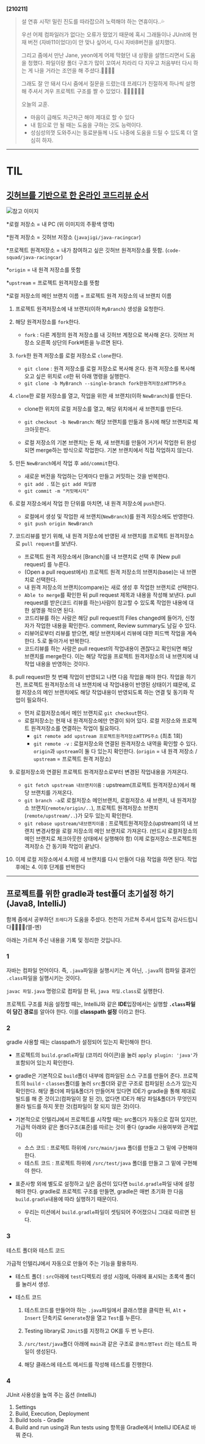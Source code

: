 **[210211]**



> 설 연휴 시작!
> 밀린 진도를 따라잡으려 노력해야 하는 연휴이다..💦
>
> 우선 어제 컴파일러가 없다는 오류가 떴었기 때문에
> 혹시 그래들이나 JUnit에 현재 버전 (자바11이었다)이 안 맞나 싶어서, 다시 자바8버전을 설치했다.
>
> 그리고 줌에서 만난 Jane, yeon에게 어제 막혔던 내 상황을 설명드리면서 도움을 청했다.
> 파일이랑 폴더 구조가 많이 꼬여서 차라리 다 지우고 처음부터 다시 하는 게 나을 거라는 조언을 해 주셨다.🙇‍♂️🙇‍♂️
>
> 그래도 잘 안 돼서 다시 줌에서 질문을 드렸는데 프레디가 친절하게 하나씩 설명해 주셔서 겨우 프로젝트 구조를 짤 수 있었다. 🙇‍♂️🙇‍♂️🙇‍♂️ 
>
> 오늘의 교훈.
>
> - 마음이 급해도 차근차근 해야 제대로 할 수 있다
> - 내 힘으로 안 될 때는 도움을 구하는 것도 능력이다.
> - 성심성의껏 도와주시는 동료분들께 나도 나중에 도움을 드릴 수 있도록 더 열심히 하자.



---

# TIL



## [깃허브를 기반으로 한 온라인 코드리뷰 순서](https://www.youtube.com/watch?v=a5c9ku-_fok)

![참고 이미지](https://github.com/code-squad/codesquad-docs/raw/master/codereview/codereview_13.png)

*로컬 저장소 = 내 PC (위 이미지의 주황색 영역)

*원격 저장소 = 깃허브 저장소 (`javajigi/java-racingcar`)

*프로젝트 원격저장소 = 내가 참여하고 싶은 깃허브 원격저장소를 뜻함.  (`code-squad/java-racingcar`)

*`origin` = 내 원격 저장소를 뜻함

*`upstream` = 프로젝트 원격저장소를 뜻함

*로컬 저장소의 메인 브랜치 이름 = 프로젝트 원격 저장소의 내 브랜치 이름



1. 프로젝트 원격저장소에 내 브랜치(이하 `MyBranch`) 생성을 요청한다.
2. 해당 원격저장소를 `fork`한다.
   - `fork` : 다른 계정의 원격 저장소를 내 깃허브 계정으로 복사해 온다.
     깃허브 저장소 오른쪽 상단의 Fork버튼을 누르면 된다.
3. `fork`한 원격 저장소를 로컬 저장소로 `clone`한다.
   - `git clone` : 원격 저장소를 로컬 저장소로 복사해 온다.
     원격 저장소를 복사해 오고 싶은 위치로 `cd`한 뒤 아래 명령을 실행한다.
   - `git clone -b MyBranch --single-branch fork한원격저장소HTTPS주소`

4. `clone`한 로컬 저장소를 열고, 작업을 위한 새 브랜치(이하 `NewBranch`)를 만든다.

   - clone한 위치의 로컬 저장소를 열고, 해당 위치에서 새 브랜치를 만든다.
   - `git checkout -b NewBranch`: 해당 브랜치를 만듦과 동시에 해당 브랜치로 체크아웃한다.

   - 로컬 저장소의 기본 브랜치는 둔 채, 새 브랜치를 만들어 거기서 작업한 뒤  완성되면 merge하는 방식으로 작업한다. 기본 브랜치에서 직접 작업하지 않는다.

5. 만든 `NewBranch`에서 작업 후 `add/commit`한다.

   - 새로운 버전을 작업하는 단계마다 만들고 커밋하는 것을 반복한다.
   - `git add .` 또는 `git add 파일명`
   - `git commit -m "커밋메시지"`

6. 로컬 저장소에서 작업 한 단위를 마치면, 내 원격 저장소에 `push`한다.

   - 로컬에서 생성 및 작업한 새 브랜치(`NewBranch`)를 원격 저장소에도 반영한다.
   - `git push origin NewBranch`

7. 코드리뷰를 받기 위해, 내 원격 저장소에 반영된 새 브랜치를 프로젝트 원격저장소로 `pull request`를 보낸다.

   - 프로젝트 원격 저장소에서 [Branch]를 내 브랜치로 선택 후 [New pull request] 를 누른다.
   - (Open a pull request에서) 프로젝트 원격 저장소의  브랜치(base)는 내 브랜치로 선택한다.
   - 내 원격 저장소의 브랜치(compare)는 새로 생성 후 작업한 브랜치로 선택한다.
   - `Able to merge`를 확인한 뒤 pull request 제목과 내용을 작성해 보낸다.
     pull request를 받은(코드 리뷰를 하는)사람이 참고할 수 있도록 작업한 내용에 대한 설명을 적으면 된다.
   - 코드리뷰를 하는 사람은 해당 pull request의 Files changed에 들어가, 신청자가 작업한 내용을 확인한다. comment, Review summary도 남길 수 있다.
   - 리뷰어로부터 리뷰를 받으면, 해당 브랜치에서 리뷰에 대한 피드백 작업을 계속한다.
     5.로 돌아가서 반복한다.
   - 코드리뷰를 하는 사람은 pull request의 작업내용이 괜찮다고 확인되면 해당 브랜치를 merge한다. 이는 해당 작업을 프로젝트 원격저장소의 내 브랜치에 내 작업 내용을 반영하는 것이다.

8. pull request한 첫 번째 작업이 반영되고 나면 다음 작업을 해야 한다.
   작업을 하기 전, 프로젝트 원격저장소의 내 브랜치에 내 작업내용이 반영된 상태이기 떄문에, 로컬 저장소의 메인 브랜치에도 해당 작업내용이 반영되도록 하는 연결 및 동기화 작업이 필요하다.

   - 먼저 로컬저장소에서 메인 브랜치로 `git checkout`한다.
   - 로컬저장소는 현재 내 원격저장소에만 연결이 되어 있다.
     로컬 저장소와 프로젝트 원격저장소를 연결하는 작업이 필요하다.
     - `git remote add upstream 프로젝트원격저장소HTTPS주소` (최초 1회)
     - `git remote -v` : 로컬저장소와 연결된 원격저장소 내역을 확인할 수 있다.
       `origin`과 `upstream`이 둘 다 있는지 확인한다.
       (`origin` = 내 원격 저장소 / `upstream` = 프로젝트 원격 저장소)

9. 로컬저장소와 연결된 프로젝트 원격저장소로부터 변경된 작업내용을 가져온다.

   - `git fetch upstream 내브랜치이름`
     : upstream(프로젝트 원격저장소)에서 해당 브랜치를 가져온다.
   - `git branch -a`로 로컬저장소 메인브랜치, 로컬저장소 새 브랜치, 내 원격저장소 브랜치(`remote/origin/..`), 프로젝트 원격저장소 브랜치(`remote/upstream/..`)가 모두 있는지 확인한다.
   - `git rebase upstream/내브랜치이름`
     : 프로젝트원격저장소(upstream)의 내 브랜치 변경사항을 로컬 저장소의 메인 브랜치로 가져온다.
     (반드시 로컬저장소의 메인 브랜치로 체크아웃한 상태에서 실행해야 함)
     이제 로컬저장소-프로젝트원격저장소 간 동기화 작업이 끝났다.

10. 이제 로컬 저장소에서 4.처럼 새 브랜치를 다시 만들어 다음 작업을 하면 된다.
    작업 후에는 4. 이후 단계를 반복한다





---

## 프로젝트를 위한 gradle과 test폴더 초기설정 하기 (Java8, IntelliJ)

함께 줌에서 공부하던 `프레디`가 도움을 주셨다. 천천히 가르쳐 주셔서 압도적 감사드립니다🙇‍♂️🙇‍♂️(엘-멘)

아래는 가르쳐 주신 내용을 기록 및 정리한 것입니다.



### 1

자바는 컴파일 언어이다.
즉, `.java`파일을 실행시키는 게 아닌, `.java`의 컴파일 결과인 `.class`파일을 실행시키는 것이다.

`javac 파일.java` 명령으로 컴파일 한 뒤, `java 파일.class`로 실행한다.

프로젝트 구조를 처음 설정할 때는, 
IntelliJ와 같은 **IDE**입장에서는 실행할 **`.class`파일이 담긴 경로**를 알아야 한다. 
이를 **classpath 설정** 이라고 한다.

### 2

gradle 사용할 때는 classpath가 설정되어 있는지 확인해야 한다.

- 프로젝트의 `build.gradle`파일 (코끼리 아이콘)을 눌러 
  `apply plugin: 'java'`가 포함되어 있는지 확인한다.

- gradle은 기본적으로 `build`폴더 내부에 컴파일된 소스 구조를 만들어 준다.
  프로젝트의 `build` - `classes`폴더를 눌러 `src`폴더와 같은 구조로 컴파일된 소스가 있는지 확인한다.
  해당 폴더에 파일&폴더가 만들어져 있다면 IDE가 gradle을 통해 제대로 빌드를 해 준 것이고(컴파일이 잘 된 것), 없다면 IDE가 해당 파일&폴더가 무엇인지 몰라 빌드를 하지 못한 것(컴파일이 잘 되지 않은 것)이다.
- 기본적으로 인텔리J에서 프로젝트를 시작할 때는 src폴더가 자동으로 잡혀 있지만, 
  가급적 아래와 같은 폴더구조(표준)를 따르는 것이 좋다 (gradle 사용여부와 관계없이)
  - 소스 코드 : 프로젝트 하위에 `/src/main/java` 폴더를 만들고 그 밑에 구현해야 한다.
  - 테스트 코드 : 프로젝트 하위에 `/src/test/java` 폴더를 만들고 그 밑에 구현해야 한다.
- 표준사항 외에 별도로 설정하고 싶은 옵션이 있다면 `build.gradle`파일 내에 설정해야 한다.
  gradle로 프로젝트 구조를 만들면, gradle은 매번 초기화 한 다음`build.gradle`내용에 따라 실행하기 때문이다.
  - 우리는 미션에서 `build.gradle`파일이 셋팅되어 주어졌으니 그대로 따르면 된다.

### 3

테스트 폴더와 테스트 코드

가급적 인텔리J에서 자동으로 만들어 주는 기능을 활용하자.

- 테스트 폴더
  : `src`아래에 `test`디렉토리 생성 시점에, 아래에 표시되는 초록색 폴더를 눌러서 생성.

- 테스트 코드

  1. 테스트코드를 만들어야 하는 `.java`파일에서 클래스명을 클릭한 뒤,
      `Alt` + `Insert` 단축키로 `Generate`창을 열고 `Test`를 누른다.

  2. Testing library로 `JUnit5`를 지정하고 OK를 두 번 누른다.
  3. `/src/test/java`폴더 아래에 `main`과 같은 구조로 `클래스명Test` 라는 테스트 파일이 생성된다.
  4. 해당 클래스에 테스트 메서드를 작성해 테스트를 진행한다.

### 4

JUnit 사용성을 높여 주는 옵션 (IntelliJ)

1. Settings 
2.  Build, Execution, Deployment 
3.  Build tools - Gradle 
4.  Build and run using과 Run tests using 항목을 Gradle에서  IntelliJ IDEA로 바꿔 준다.


